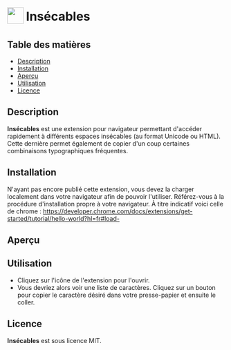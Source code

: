 <h1 align="left">
<sub>
<img  src="src/icônes/icon-48.png" height="38" width="38">
</sub>
Insécables
</h1>

## Table des matières

-   [Description](#description)
-   [Installation](#installation)
-   [Aperçu](#aperçu)
-   [Utilisation](#utilisation)
-   [Licence](#licence)

## Description

**Insécables** est une extension pour navigateur permettant d'accéder rapidement à différents espaces insécables (au format Unicode ou HTML). Cette dernière permet également de copier d'un coup certaines combinaisons typographiques fréquentes.

## Installation

N'ayant pas encore publié cette extension, vous devez la charger localement dans votre navigateur afin de pouvoir l'utiliser. Référez-vous à la procédure d'installation propre à votre navigateur. À titre indicatif voici celle de chrome&nbsp;: https://developer.chrome.com/docs/extensions/get-started/tutorial/hello-world?hl=fr#load-

## Aperçu

## Utilisation

- Cliquez sur l'icône de l'extension pour l'ouvrir.
- Vous devriez alors voir une liste de caractères. Cliquez sur un bouton pour copier le caractère désiré dans votre presse-papier et ensuite le coller.

## Licence

**Insécables** est sous licence MIT.